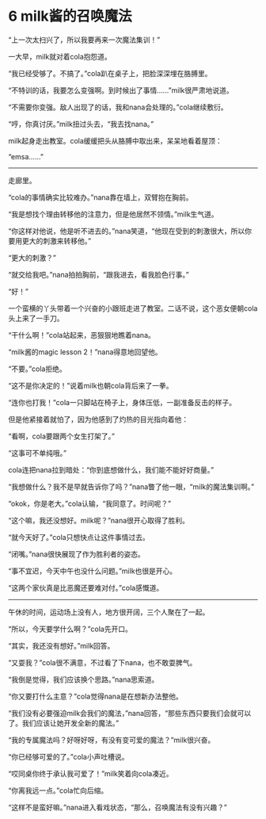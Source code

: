 # 6 milk酱的召唤魔法

“上一次太扫兴了，所以我要再来一次魔法集训！”

一大早，milk就对着cola抱怨道。

“我已经受够了。不搞了。”cola趴在桌子上，把脸深深埋在胳膊里。

“不特训的话，我要怎么变强啊。到时候出了事情……”milk很严肃地说道。

“不需要你变强。敌人出现了的话，我和nana会处理的。”cola继续敷衍。

“哼，你真讨厌。”milk扭过头去，“我去找nana。”

milk起身走出教室。cola缓缓把头从胳膊中取出来，呆呆地看着屋顶：

“emsa……”

---

走廊里。

“cola的事情确实比较难办。”nana靠在墙上，双臂抱在胸前。

“我是想找个理由转移他的注意力，但是他居然不领情。”milk生气道。

“你这样对他说，他是听不进去的。”nana笑道，“他现在受到的刺激很大，所以你要用更大的刺激来转移他。”

“更大的刺激？”

“就交给我吧。”nana拍拍胸前，“跟我进去，看我脸色行事。”

“好！”

一个蛮横的丫头带着一个兴奋的小跟班走进了教室。二话不说，这个恶女便朝cola头上来了一手刀。

“干什么啊！”cola站起来，恶狠狠地瞧着nana。

“milk酱的magic lesson 2！”nana得意地回望他。

“不要。”cola拒绝。

“这不是你决定的！”说着milk也朝cola背后来了一拳。

“连你也打我！”cola一只脚站在椅子上，身体压低，一副准备反击的样子。

但是他紧接着就怕了，因为他感到了灼热的目光指向着他：

“看啊，cola要跟两个女生打架了。”

“这事可不单纯哦。”

cola连把nana拉到暗处：“你到底想做什么，我们能不能好好商量。”

“我想做什么？我不是早就告诉你了吗？”nana瞥了他一眼，“milk的魔法集训啊。”

“okok，你是老大。”cola认输，“我同意了。时间呢？”

“这个嘛，我还没想好。milk呢？”nana很开心取得了胜利。

“就今天好了。”cola只想快点让这件事情过去。

“闭嘴。”nana很快展现了作为胜利者的姿态。

“事不宜迟，今天中午也没什么问题。”milk也很是开心。

“这两个家伙真是比恶魔还要难对付。”cola感慨道。

---

午休的时间，运动场上没有人，地方很开阔，三个人聚在了一起。

“所以，今天要学什么啊？”cola先开口。

“其实，我还没有想好。”milk回答。

“又耍我？”cola很不满意，不过看了下nana，也不敢耍脾气。

“我倒是觉得，我们应该换个思路。”nana思索道。

“你又要打什么主意？”cola觉得nana是在想新办法整他。

“我们没有必要强迫milk会我们的魔法，”nana回答，“那些东西只要我们会就可以了。我们应该让她开发全新的魔法。”

“我的专属魔法吗？好呀好呀，有没有变可爱的魔法？”milk很兴奋。

“你已经够可爱的了。”cola小声吐槽说。

“哎同桌你终于承认我可爱了！”milk笑着向cola凑近。

“你离我远一点。”cola忙向后缩。

“这样不是蛮好嘛。”nana进入看戏状态，“那么，召唤魔法有没有兴趣？”
